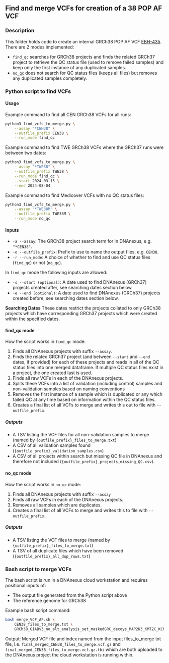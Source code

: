 ## Find and merge VCFs for creation of a 38 POP AF VCF

### Description
This folder holds code to create an internal GRCh38 POP AF VCF [EBH-435](https://cuhbioinformatics.atlassian.net/browse/DI-435). There are 2 modes implemented:
- `find_qc` searches for GRCh38 projects and finds the related GRCh37 project to retrieve the QC status file (used to remove failed samples) and keep only the first instance of any duplicated samples.
- `no_qc` does not search for QC status files (keeps all files) but removes any duplicated samples completely.

### Python script to find VCFs
#### Usage
Example command to find all CEN GRCh38 VCFs for all runs:
```bash
python3 find_vcfs_to_merge.py \
    --assay "*CEN38" \
    --outfile_prefix CEN38 \
    --run_mode find_qc
```
Example command to find TWE GRCh38 VCFs where the GRCh37 runs were between two dates:
```bash
python3 find_vcfs_to_merge.py \
    --assay "*TWE38" \
    --outfile_prefix TWE38 \
    --run_mode find_qc \
    --start 2024-03-15 \
    --end 2024-08-04
```

Example command to find Medicover VCFs with no QC status files:
```bash
python3 find_vcfs_to_merge.py \
    --assay "*TWE38M" \
    --outfile_prefix TWE38M \
    --run_mode no_qc
```

#### Inputs

- `-a --assay`: The GRCh38 project search term for in DNAnexus, e.g. `"*CEN38"`.
- `-o --outfile_prefix`: Prefix to use to name the output files, e.g. `CEN38`.
- `-r --run_mode`: A choice of whether to find and use QC status files (`find_qc`) or not (`no_qc`).

In `find_qc` mode the following inputs are allowed:
  - `-s --start (optional)`: A date used to find DNAnexus (GRCh37) projects created after, see searching dates section below.
  - `-e --end (optional)`: A date used to find DNAnexus (GRCh37) projects created before, see searching dates section below.

**Searching Dates**
These dates restrict the projects collated to only GRCh38 projects which have corresponding GRCh37 projects which were created within the specified dates.

#### find_qc mode
How the script works in `find_qc` mode:
1. Finds all DNAnexus projects with suffix `--assay`.
2. Finds the related GRCh37 project (and between `--start` and `--end` dates, if provided) for each of these projects and reads in all of the QC status files into one merged dataframe. If multiple QC status files exist in a project, the one created last is used.
3. Finds all raw VCFs in each of the DNAnexus projects.
4. Splits these VCFs into a list of validation (including control) samples and non-validation samples based on naming conventions
5. Removes the first instance of a sample which is duplicated or any which failed QC at any time based on information within the QC status files.
6. Creates a final list of all VCFs to merge and writes this out to file with `--outfile_prefix`.
##### Outputs
- A TSV listing the VCF files for all non-validation samples to merge (named by `{outfile_prefix}_files_to_merge.txt`)
- A CSV of all validation samples found (`{outfile_prefix}_validation_samples.csv`)
- A CSV of all projects within search but missing QC file in DNAnexus and therefore not included (`{outfile_prefix}_projects_missing_QC.csv`).

#### no_qc mode
How the script works in `no_qc` mode:
1. Finds all DNAnexus projects with suffix `--assay`
2. Finds all raw VCFs in each of the DNAnexus projects.
3. Removes all samples which are duplicates.
4. Creates a final list of all VCFs to merge and writes this to file with `--outfile_prefix`.
##### Outputs
- A TSV listing the VCF files to merge (named by `{outfile_prefix}_files_to_merge.txt`)
- A TSV of all duplicate files which have been removed (`{outfile_prefix}_all_dup_rows.txt`)

### Bash script to merge VCFs
The bash script is run in a DNAnexus cloud workstation and requires positional inputs of:
- The output file generated from the Python script above
- The reference genome for GRCh38

Example bash script command:
```bash
bash merge_VCF_AF.sh \
    CEN38_files_to_merge.txt \
    GRCh38_GIABv3_no_alt_analysis_set_maskedGRC_decoys_MAP2K3_KMT2C_KCNJ18_noChr.fasta
```

Output:
Merged VCF file and index named from the input files_to_merge txt file, i.e. `final_merged_CEN38_files_to_merge.vcf.gz` and `final_merged_CEN38_files_to_merge.vcf.gz.tbi` which are both uploaded to the DNAnexus project the cloud workstation is running within.